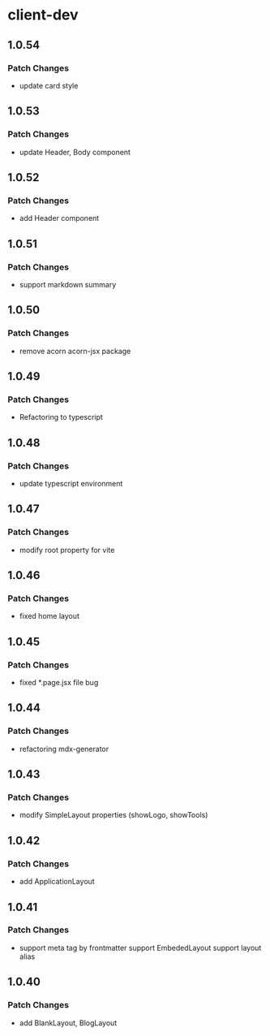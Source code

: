 # client-dev

## 1.0.54

### Patch Changes

- update card style

## 1.0.53

### Patch Changes

- update Header, Body component

## 1.0.52

### Patch Changes

- add Header component

## 1.0.51

### Patch Changes

- support markdown summary

## 1.0.50

### Patch Changes

- remove acorn acorn-jsx package

## 1.0.49

### Patch Changes

- Refactoring to typescript

## 1.0.48

### Patch Changes

- update typescript environment

## 1.0.47

### Patch Changes

- modify root property for vite

## 1.0.46

### Patch Changes

- fixed home layout

## 1.0.45

### Patch Changes

- fixed \*.page.jsx file bug

## 1.0.44

### Patch Changes

- refactoring mdx-generator

## 1.0.43

### Patch Changes

- modify SimpleLayout properties (showLogo, showTools)

## 1.0.42

### Patch Changes

- add ApplicationLayout

## 1.0.41

### Patch Changes

- support meta tag by frontmatter
  support EmbededLayout
  support layout alias

## 1.0.40

### Patch Changes

- add BlankLayout, BlogLayout
